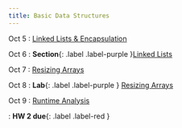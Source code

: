 ```yaml
---
title: Basic Data Structures
---
```


Oct 5
: [Linked Lists & Encapsulation](#)
  

Oct 6
: **Section**{: .label .label-purple }[Linked Lists](#)


Oct 7
: [Resizing Arrays](#)


Oct 8
: **Lab**{: .label .label-purple } [Resizing Arrays](#)

Oct 9
: [Runtime Analysis](#)

: **HW 2 due**{: .label .label-red }
